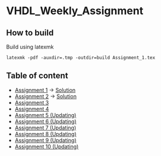 # VHDL_Weekly_Assignment

## How to build

Build using latexmk

```
latexmk -pdf -auxdir=.tmp -outdir=build Assignment_1.tex
```

## Table of content

- [Assignment 1](./build/Assignment_1.pdf) -> [Solution](./build/Assignment_1_solution.pdf)
- [Assignment 2](./build/Assignment_2.pdf) -> [Solution](./build/Assignment_2_solution.pdf)
- [Assignment 3](./build/Assignment_3.pdf) 
- [Assignment 4](./build/Assignment_4.pdf)
- [Assignment 5 (Updating)](./build/Assignment_5.pdf)
- [Assignment 6 (Updating)](./build/Assignment_6.pdf)
- [Assignment 7 (Updating)](./build/Assignment_7.pdf)
- [Assignment 8 (Updating)](./build/Assignment_8.pdf)
- [Assignment 9 (Updating)](./build/Assignment_9.pdf)
- [Assignment 10 (Updating)](./build/Assignment_10.pdf)